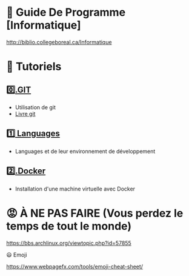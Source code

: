 # :closed_book: Guide De Programme [Informatique]

http://biblio.collegeboreal.ca/Informatique

# :book: Tutoriels

## [:zero:.GIT](0.GIT)  
  * Utilisation de git
  * [Livre git](https://git-scm.com/book/fr/v2)

## [:one: Languages](1.Languages)  
  * Languages et de leur environnement de développement  
  
## [:two:.Docker](2.Cloud-Native/2.Docker)  
  * Installation d'une machine virtuelle avec Docker


# :rage: À NE PAS FAIRE (Vous perdez le temps de tout le monde)

https://bbs.archlinux.org/viewtopic.php?id=57855


:smiley: Emoji

https://www.webpagefx.com/tools/emoji-cheat-sheet/
